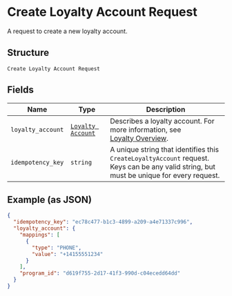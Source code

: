 
# Create Loyalty Account Request

A request to create a new loyalty account.

## Structure

`Create Loyalty Account Request`

## Fields

| Name | Type | Description |
|  --- | --- | --- |
| `loyalty_account` | [`Loyalty Account`](/doc/models/loyalty-account.md) | Describes a loyalty account. For more information, see<br>[Loyalty Overview](https://developer.squareup.com/docs/docs/loyalty/overview). |
| `idempotency_key` | `string` | A unique string that identifies this `CreateLoyaltyAccount` request.<br>Keys can be any valid string, but must be unique for every request. |

## Example (as JSON)

```json
{
  "idempotency_key": "ec78c477-b1c3-4899-a209-a4e71337c996",
  "loyalty_account": {
    "mappings": [
      {
        "type": "PHONE",
        "value": "+14155551234"
      }
    ],
    "program_id": "d619f755-2d17-41f3-990d-c04ecedd64dd"
  }
}
```

